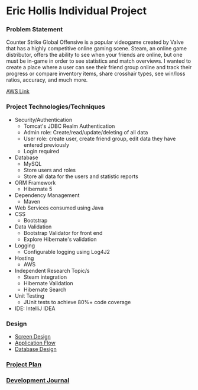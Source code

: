 # Eric Hollis Individual Project 

### Problem Statement

Counter Strike Global Offensive is a popular videogame created by Valve that has a highly competitive online gaming scene. Steam, an online game distributor,
offers the ability to see when your friends are online, but one must be in-game in order to see statistics and match overviews. I wanted to create a place
where a user can see their friend group online and track their progress or compare inventory items, share crosshair types, see win/loss ratios, accuracy, and much more.

[AWS Link](http://18.191.99.172:8080/CounterStrikeManager/)
### Project Technologies/Techniques 

* Security/Authentication
  * Tomcat's JDBC Realm Authentication
  * Admin role: Create/read/update/deleting of all data
  * User role: create user, create friend group, edit data they have entered previously
  * Login required
* Database
  * MySQL
  * Store users and roles
  * Store all data for the users and statistic reports
* ORM Framework
  * Hibernate 5
* Dependency Management
  * Maven
* Web Services consumed using Java
* CSS 
  * Bootstrap
* Data Validation
  * Bootstrap Validator for front end
  * Explore Hibernate's validation
* Logging
  * Configurable logging using Log4J2
* Hosting
  * AWS
* Independent Research Topic/s
  * Steam integration
  * Hibernate Validation
  * Hibernate Search
* Unit Testing
  * JUnit tests to achieve 80%+ code coverage 
* IDE: IntelliJ IDEA

### Design

* [Screen Design](DesignDocuments/Screens.md)
* [Application Flow](DesignDocuments/applicationFlow.md)
* [Database Design](DesignDocuments/erdDiagram.png)

### [Project Plan](ProjectPlan.md)

### [Development Journal](Journal.md)
